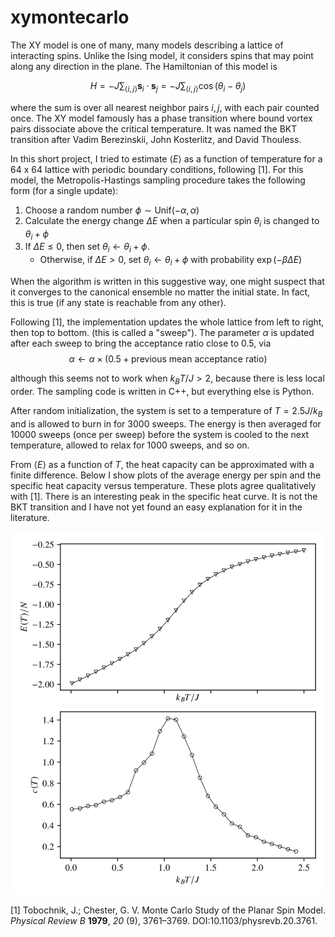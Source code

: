 xymontecarlo
==============


The XY model is one of many, many models describing a lattice of interacting spins. Unlike the Ising model, it considers spins that may point along any direction in the plane. The Hamiltonian of this model is

$$H = -J \sum_{\langle i, j \rangle} \mathbf{s}_i \cdot \mathbf{s}_j = -J \sum_{\langle i, j \rangle} \cos(\theta_i - \theta_j)
$$

where the sum is over all nearest neighbor pairs $i,j$, with each pair counted once. The XY model famously has a phase transition where bound vortex pairs dissociate above the critical temperature. It was named the BKT transition after Vadim Berezinskii, John Kosterlitz, and David Thouless.

In this short project, I tried to estimate $\langle E \rangle$ as a function of temperature for a 64 x 64 lattice with periodic boundary conditions, following [1]. For this model, the Metropolis-Hastings sampling procedure takes the following form (for a single update):

1. Choose a random number $\phi \sim \mathrm{Unif}(-\alpha, \alpha)$
2. Calculate the energy change $\Delta E$ when a particular spin $\theta_i$ is changed to  $\theta_i + \phi$
3. If $\Delta E \le 0$, then set $\theta_i \leftarrow \theta_i + \phi$.
   * Otherwise, if $\Delta E > 0$, set $\theta_i \leftarrow \theta_i + \phi$ with probability $\exp(-\beta \Delta E)$

When the algorithm is written in this suggestive way, one might suspect that it converges to the canonical ensemble no matter the initial state. In fact, this is true (if any state is reachable from any other).

Following [1], the implementation updates the whole lattice from left to right, then top to bottom. (this is called a "sweep"). The parameter $\alpha$ is updated after each sweep to bring the acceptance ratio close to 0.5, via
$$\alpha \leftarrow \alpha \times  (0.5 + \textrm{previous mean acceptance ratio})$$

although this seems not to work when $k_B T / J > 2$, because there is less local order. The sampling code is written in C++, but everything else is Python.

After random initialization, the system is set to a temperature of $T = 2.5 J/k_B$ and is allowed to burn in for 3000 sweeps. The energy is then averaged for 10000 sweeps (once per sweep) before the system is cooled to the next temperature, allowed to relax for 1000 sweeps, and so on.

From $\langle E \rangle$ as a function of $T$, the heat capacity can be approximated with a finite difference. Below I show plots of the average energy per spin and the specific heat capacity versus temperature. These plots agree qualitatively with [1]. There is an interesting peak in the specific heat curve. It is not the BKT transition and I have not yet found an easy explanation for it in the literature.

![results](Figure_1.svg)


[1] Tobochnik, J.; Chester, G. V. Monte Carlo Study of the Planar Spin Model. *Physical Review B* **1979**, *20* (9), 3761–3769. DOI:10.1103/physrevb.20.3761. 